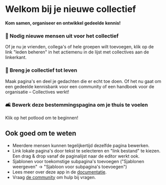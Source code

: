 # Welkom bij je nieuwe collectief

**Kom samen, organiseer en ontwikkel gedeelde kennis!**


### 👥 Nodig nieuwe mensen uit voor het collectief

Of je nu je vrienden, collega's of hele groepen wilt toevoegen, klik op de link "leden beheren" in het actiemenu in de lijst met collectives aan de linkerkant.

### 🌱 Breng je collectief tot leven

Maak pagina's en deel je gedachten die er echt toe doen. Of het nu gaat om een gedeelde kennisbank voor een community of een handboek voor de organisatie – Collectives werkt!

### 🛋️ Bewerk deze bestemmingspagina om je thuis te voelen

Klik op het potlood om te beginnen! ️


## Ook goed om te weten

* Meerdere mensen kunnen tegelijkertijd dezelfde pagina bewerken.
* Link lokale pagina's door tekst te selecteren en "link bestand" te kiezen. Een drag & drop vanaf de paginalijst naar de editor werkt ook.
* Sjablonen voor toekomstige subpagina's toevoegen ("Sjablonen weergeven" -> "Sjabloon voor subpagina's toevoegen")
* Lees meer over deze app in de [documentatie](https://collectivecloud.gitlab.io/collectives/).
* Vraag [de community](https://help.nextcloud.com/c/apps/collectives/174) om hulp bij vragen.
